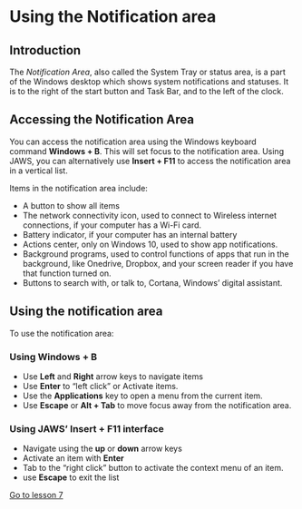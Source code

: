 Using the Notification area
=====================================

Introduction
------------

The *Notification Area*, also called the System Tray or status area, is
a part of the Windows desktop which shows system notifications and
statuses. It is to the right of the start button and Task Bar, and to
the left of the clock.

Accessing the Notification Area
-------------------------------

You can access the notification area using the Windows keyboard command
**Windows + B**. This will set focus to the notification area. Using
JAWS, you can alternatively use **Insert + F11** to access the
notification area in a vertical list.

Items in the notification area include:

-   A button to show all items
-   The network connectivity icon, used to connect to Wireless internet
    connections, if your computer has a Wi-Fi card.
-   Battery indicator, if your computer has an internal battery
-   Actions center, only on Windows 10, used to show app notifications.
-   Background programs, used to control functions of apps that run in
    the background, like Onedrive, Dropbox, and your screen reader if
    you have that function turned on.
-   Buttons to search with, or talk to, Cortana, Windows’ digital
    assistant.

Using the notification area
---------------------------

To use the notification area:

### Using **Windows + B**

-   Use **Left** and **Right** arrow keys to navigate items
-   Use **Enter** to “left click” or Activate items.
-   Use the **Applications** key to open a menu from the current item.
-   Use **Escape** or **Alt + Tab** to move focus away from the
    notification area.

### Using JAWS’ **Insert + F11** interface

-   Navigate using the **up** or **down** arrow keys
-   Activate an item with **Enter**
-   Tab to the “right click” button to activate the context menu of an
    item.
-   use **Escape** to exit the list

[Go to lesson 7](Lesson%2007%20-%20Setting%20Settings.md)
